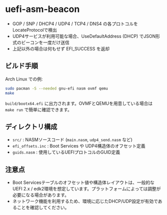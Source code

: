 # uefi-asm-beacon

- GOP / SNP / DHCP4 / UDP4 / TCP4 / DNS4 の各プロトコルをLocateProtocolで検出
- UDP4サービスが利用可能な場合、UseDefaultAddress (DHCP) でJSON形式のビーコンを一度だけ送信
- 上記以外の場合は何もせず EFI_SUCCESS を返却

## ビルド手順
Arch Linux での例:
```bash
sudo pacman -S --needed gnu-efi nasm ovmf qemu
make
```

`build/bootx64.efi` に出力されます。OVMFとQEMUを用意している場合は `make run` で簡単に確認できます。

## ディレクトリ構成
- `src/` : NASMソースコード (`main.nasm`, `udp4_send.nasm` など)
- `efi_offsets.inc` : Boot Services や UDP4構造体のオフセット定義
- `guids.nasm` : 使用しているUEFIプロトコルのGUID定義

## 注意点
- Boot Servicesテーブルのオフセット値や構造体レイアウトは、一般的なUEFI 2.x / edk2環境を想定しています。プラットフォームによっては調整が必要になる場合があります。
- ネットワーク機能を利用するため、環境に応じたDHCP/UDP設定が有効であることを確認してください。


